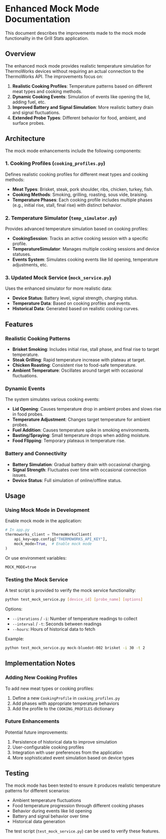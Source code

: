 # Enhanced Mock Mode Documentation

This document describes the improvements made to the mock mode functionality in the Grill Stats application.

## Overview

The enhanced mock mode provides realistic temperature simulation for ThermoWorks devices without requiring an actual connection to the ThermoWorks API. The improvements focus on:

1. **Realistic Cooking Profiles**: Temperature patterns based on different meat types and cooking methods.
2. **Dynamic Cooking Events**: Simulation of events like opening the lid, adding fuel, etc.
3. **Improved Battery and Signal Simulation**: More realistic battery drain and signal fluctuations.
4. **Extended Probe Types**: Different behavior for food, ambient, and surface probes.

## Architecture

The mock mode enhancements include the following components:

### 1. Cooking Profiles (`cooking_profiles.py`)

Defines realistic cooking profiles for different meat types and cooking methods:

- **Meat Types**: Brisket, steak, pork shoulder, ribs, chicken, turkey, fish.
- **Cooking Methods**: Smoking, grilling, roasting, sous vide, braising.
- **Temperature Phases**: Each cooking profile includes multiple phases (e.g., initial rise, stall, final rise) with distinct behavior.

### 2. Temperature Simulator (`temp_simulator.py`)

Provides advanced temperature simulation based on cooking profiles:

- **CookingSession**: Tracks an active cooking session with a specific profile.
- **TemperatureSimulator**: Manages multiple cooking sessions and device statuses.
- **Events System**: Simulates cooking events like lid opening, temperature adjustments, etc.

### 3. Updated Mock Service (`mock_service.py`)

Uses the enhanced simulator for more realistic data:

- **Device Status**: Battery level, signal strength, charging status.
- **Temperature Data**: Based on cooking profiles and events.
- **Historical Data**: Generated based on realistic cooking curves.

## Features

### Realistic Cooking Patterns

- **Brisket Smoking**: Includes initial rise, stall phase, and final rise to target temperature.
- **Steak Grilling**: Rapid temperature increase with plateau at target.
- **Chicken Roasting**: Consistent rise to food-safe temperature.
- **Ambient Temperature**: Oscillates around target with occasional fluctuations.

### Dynamic Events

The system simulates various cooking events:

- **Lid Opening**: Causes temperature drop in ambient probes and slows rise in food probes.
- **Temperature Adjustment**: Changes target temperature for ambient probes.
- **Fuel Addition**: Causes temperature spike in smoking environments.
- **Basting/Spraying**: Small temperature drops when adding moisture.
- **Food Flipping**: Temporary plateaus in temperature rise.

### Battery and Connectivity

- **Battery Simulation**: Gradual battery drain with occasional charging.
- **Signal Strength**: Fluctuates over time with occasional connection issues.
- **Device Status**: Full simulation of online/offline status.

## Usage

### Using Mock Mode in Development

Enable mock mode in the application:

```python
# In app.py
thermoworks_client = ThermoWorksClient(
    api_key=app.config["THERMOWORKS_API_KEY"],
    mock_mode=True,  # Enable mock mode
)
```

Or use environment variables:

```
MOCK_MODE=true
```

### Testing the Mock Service

A test script is provided to verify the mock service functionality:

```bash
python test_mock_service.py [device_id] [probe_name] [options]
```

Options:
- `--iterations` / `-i`: Number of temperature readings to collect
- `--interval` / `-t`: Seconds between readings
- `--hours`: Hours of historical data to fetch

Example:
```bash
python test_mock_service.py mock-bluedot-002 brisket -i 30 -t 2
```

## Implementation Notes

### Adding New Cooking Profiles

To add new meat types or cooking profiles:

1. Define a new `CookingProfile` in `cooking_profiles.py`
2. Add phases with appropriate temperature behaviors
3. Add the profile to the `COOKING_PROFILES` dictionary

### Future Enhancements

Potential future improvements:

1. Persistence of historical data to improve simulation
2. User-configurable cooking profiles
3. Integration with user preferences from the application
4. More sophisticated event simulation based on device types

## Testing

The mock mode has been tested to ensure it produces realistic temperature patterns for different scenarios:

- Ambient temperature fluctuations
- Food temperature progression through different cooking phases
- Behavior during events like lid opening
- Battery and signal behavior over time
- Historical data generation

The test script (`test_mock_service.py`) can be used to verify these features.
